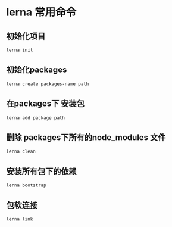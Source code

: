 # lerna 常用命令

## 初始化项目

`lerna init`

## 初始化packages

`lerna create packages-name path`

## 在packages下 安装包

`lerna add package path`

## 删除 packages下所有的node_modules 文件

`lerna clean`

## 安装所有包下的依赖

`lerna bootstrap`

## 包软连接

`lerna link`
